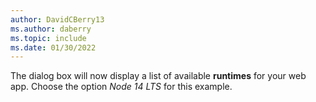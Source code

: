 ```yaml
---
author: DavidCBerry13
ms.author: daberry
ms.topic: include
ms.date: 01/30/2022
---
```

The dialog box will now display a list of available **runtimes** for your web app.  Choose the option *Node 14 LTS* for this example.